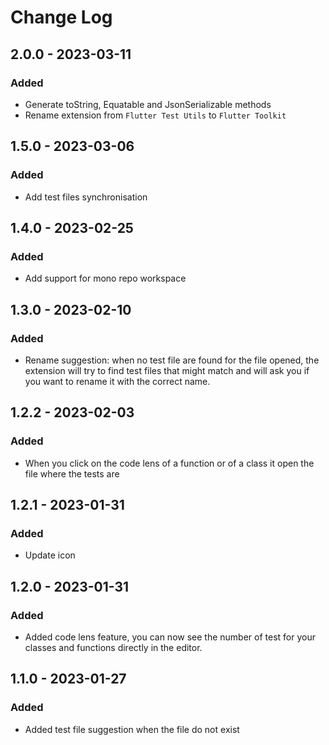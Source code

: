 # Change Log

## 2.0.0 - 2023-03-11

### Added

- Generate toString, Equatable and JsonSerializable methods
- Rename extension from `Flutter Test Utils` to `Flutter Toolkit`

## 1.5.0 - 2023-03-06

### Added

- Add test files synchronisation

## 1.4.0 - 2023-02-25

### Added

- Add support for mono repo workspace

## 1.3.0 - 2023-02-10

### Added

- Rename suggestion: when no test file are found for the file opened, the extension will try to find test files that might match and will ask you if you want to rename it with the correct name.

## 1.2.2 - 2023-02-03

### Added

- When you click on the code lens of a function or of a class it open the file where the tests are

## 1.2.1 - 2023-01-31

### Added

- Update icon

## 1.2.0 - 2023-01-31

### Added

- Added code lens feature, you can now see the number of test for your classes and functions directly in the editor.

## 1.1.0 - 2023-01-27

### Added

- Added test file suggestion when the file do not exist

